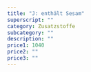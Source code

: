 ```yaml
---
title: "J: enthält Sesam"
superscript: ""
category: Zusatzstoffe
subcategory: ""
description: ""
price1: 1040
price2: ""
price3: ""
---
```

